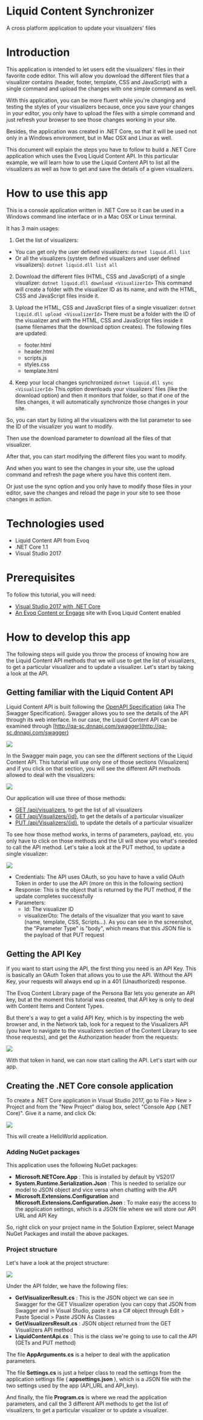 # Liquid Content Synchronizer

A cross platform application to update your visualizers&#39; files

# Introduction

This application is intended to let users edit the visualizers&#39; files in their favorite code editor. This will allow you download the different files that a visualizer contains (header, footer, template, CSS and JavaScript) with a single command and upload the changes with one simple command as well.

With this application, you can be more fluent while you&#39;re changing and testing the styles of your visualizers because, once you save your changes in your editor, you only have to upload the files with a simple command and just refresh your browser to see those changes working in your site.

Besides, the application was created in .NET Core, so that it will be used not only in a Windows environment, but in Mac OSX and Linux as well.

This document will explain the steps you have to follow to build a .NET Core application which uses the Evoq Liquid Content API. In this particular example, we will learn how to use the Liquid Content API to list all the visualizers as well as how to get and save the details of a given visualizers.

# How to use this app

This is a console application written in .NET Core so it can be used in a Windows command line interface or in a Mac OSX or Linux terminal.

It has 3 main usages:

1. Get the list of visualizers:
  - You can get only the user defined visualizers:
`dotnet liquid.dll list`
  - Or all the visualizers (system defined visualizers and user defined visualizers):
`dotnet liquid.dll list all`
2. Download the different files (HTML, CSS and JavaScript) of a single visualizer:
`dotnet liquid.dll download <VisualizerId>`
This command will create a folder with the visualizer ID as its name, and with the HTML, CSS and JavaScript files inside it.

3. Upload the HTML, CSS and JavaScript files of a single visualizer:
`dotnet liquid.dll upload <VisualizerId>`
There must be a folder with the ID of the visualizer and with the HTML, CSS and JavaScript files inside it (same filenames that the download option creates). The following files are updated:
    - footer.html
    - header.html
    - scripts.js
    - styles.css
    - template.html

4. Keep your local changes synchronized
`dotnet liquid.dll sync <VisualizerId>`
This option downloads your visualizers&#39; files (like the download option) and then it monitors that folder, so that if one of the files changes, it will automatically synchronize those changes in your site.

So, you can start by listing all the visualizers with the list parameter to see the ID of the visualizer you want to modify.

Then use the download parameter to download all the files of that visualizer.

After that, you can start modifying the different files you want to modify.

And when you want to see the changes in your site, use the upload command and refresh the page where you have this content item.

Or just use the sync option and you only have to modify those files in your editor, save the changes and reload the page in your site to see those changes in action.

# Technologies used

* Liquid Content API from Evoq
* .NET Core 1.1
* Visual Studio 2017

# Prerequisites

To follow this tutorial, you will need:

* [Visual Studio 2017 with .NET Core](https://www.microsoft.com/net/core#windowsvs2017)
* [An Evoq Content or Engage](http://www.dnnsoftware.com/products) site with Evoq Liquid Content enabled

# How to develop this app

The following steps will guide you throw the process of knowing how are the Liquid Content API methods that we will use to get the list of visualizers, to get a particular visualizer and to update a visualizer. Let&#39;s start by taking a look at the API.

## Getting familiar with the Liquid Content API

Liquid Content API is built following the [OpenAPI Specification](https://github.com/OAI/OpenAPI-Specification) (aka The Swagger Specification). Swagger allows you to see the details of the API through its web interface. In our case, the Liquid Content API can be examined through [http://qa-sc.dnnapi.com/swagger](http://qa-sc.dnnapi.com/swagger)

 ![](https://github.com/dnnsoftware/Dnn.Evoq.LiquidContent.Samples.Public/tree/master/OfflineVisualizerSync/doc/img/01_swagger.png)

In the Swagger main page, you can see the different sections of the Liquid Content API. This tutorial will use only one of those sections (Visualizers) and if you click on that section, you will see the different API methods allowed to deal with the visualizers:

 ![](https://github.com/dnnsoftware/Dnn.Evoq.LiquidContent.Samples.Public/tree/master/OfflineVisualizerSync/doc/img/02_swagger_sections.png)

Our application will use three of those methods:

* [GET /api/visualizers](http://qa-sc.dnnapi.com/swagger/ui/index#!/Visualizers/Visualizers_GetVisualizersByContenttypeidAndSearchtextAndStartindexAndMaxitemsAndFieldorderAndOrderascAndCreatedfromAndCreatedto), to get the list of all visualizers
* [GET /api/Visualizers/{id}](http://qa-sc.dnnapi.com/swagger/ui/index#!/Visualizers/Visualizers_GetVisualizerById), to get the details of a particular visualizer
* [PUT /api/Visualizers/{id}](http://qa-sc.dnnapi.com/swagger/ui/index#!/Visualizers/Visualizers_PutVisualizerByIdAndVisualizerdto), to update the details of a particular visualizer

To see how those method works, in terms of parameters, payload, etc. you only have to click on those methods and the UI will show you what&#39;s needed to call the API method. Let&#39;s take a look at the PUT method, to update a single visualizer:

 ![](https://github.com/dnnsoftware/Dnn.Evoq.LiquidContent.Samples.Public/tree/master/OfflineVisualizerSync/doc/img/03_swagger_operation_details.png)

- Credentials: The API uses OAuth, so you have to have a valid OAuth Token in order to use the API (more on this in the following section)
- Response: This is the object that is returned by the PUT method, if the update completes successfully
- Parameters:
  * Id: The visualizer ID
  * visualizerDto: The details of the visualizer that you want to save (name, template, CSS, Scripts...). As you can see in the screenshot, the &quot;Parameter Type&quot; is &quot;body&quot;, which means that this JSON file is the payload of that PUT request

## Getting the API Key

If you want to start using the API, the first thing you need is an API Key. This is basically an OAuth Token that allows you to use the API. Without the API Key, your requests will always end up in a 401 (Unauthorized) response.

The Evoq Content Library page of the Persona Bar lets you generate an API key, but at the moment this tutorial was created, that API key is only to deal with Content Items and Content Types.

But there&#39;s a way to get a valid API Key, which is by inspecting the web browser and, in the Network tab, look for a request to the Visualizers API (you have to navigate to the visualizers section of the Content Library to see those requests), and get the Authorization header from the requests:

 ![](https://github.com/dnnsoftware/Dnn.Evoq.LiquidContent.Samples.Public/tree/master/OfflineVisualizerSync/doc/img/04_getting_auth_token.png)

With that token in hand, we can now start calling the API. Let&#39;s start with our app.

## Creating the .NET Core console application

To create a .NET Core application in Visual Studio 2017, go to File &gt; New &gt; Project and from the &quot;New Project&quot; dialog box, select &quot;Console App (.NET Core)&quot;. Give it a name, and click Ok:

 ![](https://github.com/dnnsoftware/Dnn.Evoq.LiquidContent.Samples.Public/tree/master/OfflineVisualizerSync/doc/img/05_dotnet_core_new_app.png)

This will create a HelloWorld application.

### Adding NuGet packages

This application uses the following NuGet packages:

- **Microsoft.NETCore.App** : This is installed by default by VS2017
- **System.Runtime.Serialization.Json** : This is needed to serialize our model to JSON object and vice versa when chatting with the API
- **Microsoft.Extensions.Configuration** and **Microsoft.Extensions.Configuration.Json** : To make easy the access to the application settings, which is a JSON file where we will store our API URL and API Key

So, right click on your project name in the Solution Explorer, select Manage NuGet Packages and install the above packages.

### Project structure

Let&#39;s have a look at the project structure:

 ![](https://github.com/dnnsoftware/Dnn.Evoq.LiquidContent.Samples.Public/tree/master/OfflineVisualizerSync/doc/img/06_project_structure.png)

Under the API folder, we have the following files:

- **GetVisualizerResult.cs** : This is the JSON object we can see in Swagger for the GET Visualizer operation (you can copy that JSON from Swagger and in Visual Studio, paste it as a C# object through Edit &gt; Paste Special &gt; Paste JSON As Classes
- **GetVisualizersResult.cs** : JSON object returned from the GET Visualizers API method
- **LiquidContentApi.cs** : This is the class we&#39;re going to use to call the API (GETs and PUT method)

The file **AppArguments.cs** is a helper to deal with the application parameters.

The file **Settings.cs** is just a helper class to read the settings from the application settings file ( **appsettings.json** ), which is a JSON file with the two settings used by the app (API\_URL and API\_key).

And finally, the file **Program.cs** is where we read the application parameters, and call the 3 different API methods to get the list of visualizers, to get a particular visualizer or to update a visualizer.